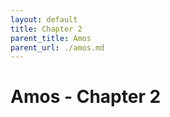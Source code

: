 ```yaml
---
layout: default
title: Chapter 2
parent_title: Amos
parent_url: ./amos.md
---
```


# Amos - Chapter 2
